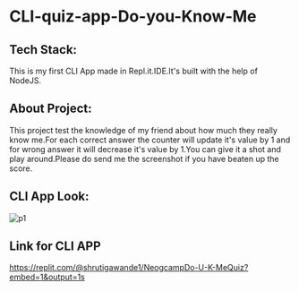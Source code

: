 # CLI-quiz-app-Do-you-Know-Me
## Tech Stack:
This is my first CLI App made in Repl.it.IDE.It's built with the help of NodeJS.
## About Project:
This project test the knowledge of my friend about how much they really know me.For each correct answer the counter will update it's value by 1 and for wrong answer it will decrease it's value by 1.You can give it a shot and play around.Please do send me the screenshot if you have beaten up the score.
## CLI App Look:
![p1](https://user-images.githubusercontent.com/110720732/208843059-0f12b2fe-4077-4532-93d9-c3ded4e5bc63.PNG)
## Link for CLI APP
https://replit.com/@shrutigawande1/NeogcampDo-U-K-MeQuiz?embed=1&output=1s

